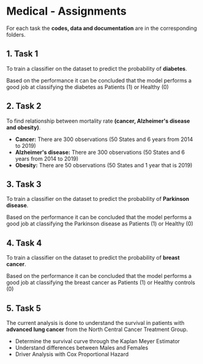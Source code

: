 # Medical - Assignments

For each task the  **codes, data and documentation** are in the corresponding folders.  


## 1.	Task 1
To train a classifier on the dataset to predict the probability of **diabetes**. 

Based on the performance it can be concluded that the model performs a good job at classifying the diabetes as Patients (1) or Healthy (0)


## 2.	Task 2
To find relationship between mortality rate **(cancer, Alzheimer's disease and obesity)**. 
*	**Cancer:** There are 300 observations (50 States and 6 years from 2014 to 2019)
*	**Alzheimer's disease:** There are 300 observations (50 States and 6 years from 2014 to 2019)
*	**Obesity:** There are 50 observations (50 States and 1 year that is 2019)


## 3.	Task 3
To train a classifier on the dataset to predict the probability of **Parkinson disease**. 

Based on the performance it can be concluded that the model performs a good job at classifying the Parkinson disease as Patients (1) or Healthy (0)


## 4.	Task 4
To train a classifier on the dataset to predict the probability of **breast cancer**. 

Based on the performance it can be concluded that the model performs a good job at classifying the breast cancer as Patients (1) or Healthy controls (0)


## 5.	Task 5
The current analysis is done to understand the survival in patients with **advanced lung cancer** from the North Central Cancer Treatment Group.
*	Determine the survival curve through the Kaplan Meyer Estimator
*	Understand differences between Males and Females
*	Driver Analysis with Cox Proportional Hazard 
